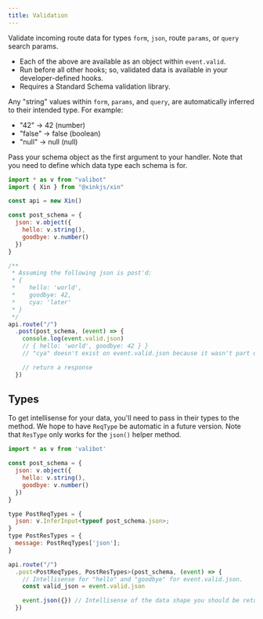 ```yaml
---
title: Validation
---
```


Validate incoming route data for types `form`, `json`, route `params`, or `query` search params.

- Each of the above are available as an object within `event.valid`. 
- Run before all other hooks; so, validated data is available in your developer-defined hooks.
- Requires a Standard Schema validation library.

Any "string" values within `form`, `params`, and `query`, are automatically inferred to their intended type. For example:
- "42" -> 42 (number)
- "false" -> false (boolean)
- "null" -> null (null)

Pass your schema object as the first argument to your handler. Note that you need to define which data type each schema is for.

```js
import * as v from "valibot"
import { Xin } from "@xinkjs/xin"

const api = new Xin()

const post_schema = {
  json: v.object({
    hello: v.string(),
    goodbye: v.number()
  })
}

/**
 * Assuming the following json is post'd:
 * {
 *    hello: 'world',
 *    goodbye: 42,
 *    cya: 'later'
 * }
 */
api.route("/")
  .post(post_schema, (event) => { 
    console.log(event.valid.json)
    // { hello: 'world', goodbye: 42 } }
    // "cya" doesn't exist on event.valid.json because it wasn't part of the schema

    // return a response
  })
```

## Types

To get intellisense for your data, you'll need to pass in their types to the method. We hope to have `ReqType` be automatic in a future version. Note that `ResType` only works for the `json()` helper method.

```js
import * as v from 'valibot'

const post_schema = {
  json: v.object({
    hello: v.string(),
    goodbye: v.number()
  })
}

type PostReqTypes = {
  json: v.InferInput<typeof post_schema.json>;
}
type PostResTypes = {
  message: PostReqTypes['json'];
}

api.route("/")
  .post<PostReqTypes, PostResTypes>(post_schema, (event) => { 
    // Intellisense for "hello" and "goodbye" for event.valid.json.
    const valid_json = event.valid.json

    event.json({}) // Intellisense of the data shape you should be returning.
  })
```
